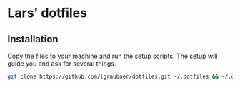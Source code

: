 # Lars' dotfiles

## Installation

Copy the files to your machine and run the setup scripts. The setup will guide you and ask for several things.

```bash
git clone https://github.com/lgraubner/dotfiles.git ~/.dotfiles && ~/.dotfiles/setup
```
